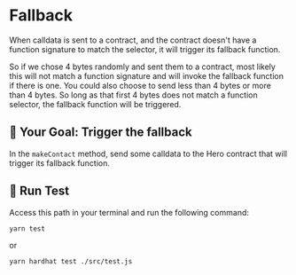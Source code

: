 # Fallback

When calldata is sent to a contract, and the contract doesn't have a function signature to match the selector, it will trigger its fallback function.

So if we chose 4 bytes randomly and sent them to a contract, most likely this will not match a function signature and will invoke the fallback function if there is one. You could also choose to send less than 4 bytes or more than 4 bytes. So long as that first 4 bytes does not match a function selector, the fallback function will be triggered.


## 🏁 Your Goal: Trigger the fallback

In the `makeContact` method, send some calldata to the Hero contract that will trigger its fallback function.

## 🧪 Run Test

Access this path in your terminal and run the following command:

```bash
yarn test
```
or

```bash
yarn hardhat test ./src/test.js
```